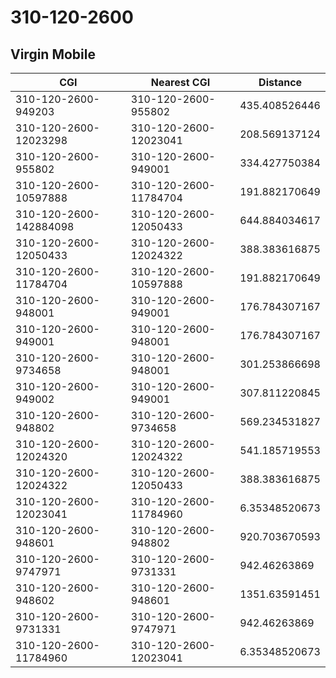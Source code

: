 # 310-120-2600
## Virgin Mobile


| CGI | Nearest CGI | Distance |
|-----|-------------|----------|
| 310-120-2600-949203 | 310-120-2600-955802 | 435.408526446 |
| 310-120-2600-12023298 | 310-120-2600-12023041 | 208.569137124 |
| 310-120-2600-955802 | 310-120-2600-949001 | 334.427750384 |
| 310-120-2600-10597888 | 310-120-2600-11784704 | 191.882170649 |
| 310-120-2600-142884098 | 310-120-2600-12050433 | 644.884034617 |
| 310-120-2600-12050433 | 310-120-2600-12024322 | 388.383616875 |
| 310-120-2600-11784704 | 310-120-2600-10597888 | 191.882170649 |
| 310-120-2600-948001 | 310-120-2600-949001 | 176.784307167 |
| 310-120-2600-949001 | 310-120-2600-948001 | 176.784307167 |
| 310-120-2600-9734658 | 310-120-2600-948001 | 301.253866698 |
| 310-120-2600-949002 | 310-120-2600-949001 | 307.811220845 |
| 310-120-2600-948802 | 310-120-2600-9734658 | 569.234531827 |
| 310-120-2600-12024320 | 310-120-2600-12024322 | 541.185719553 |
| 310-120-2600-12024322 | 310-120-2600-12050433 | 388.383616875 |
| 310-120-2600-12023041 | 310-120-2600-11784960 | 6.35348520673 |
| 310-120-2600-948601 | 310-120-2600-948802 | 920.703670593 |
| 310-120-2600-9747971 | 310-120-2600-9731331 | 942.46263869 |
| 310-120-2600-948602 | 310-120-2600-948601 | 1351.63591451 |
| 310-120-2600-9731331 | 310-120-2600-9747971 | 942.46263869 |
| 310-120-2600-11784960 | 310-120-2600-12023041 | 6.35348520673 |
